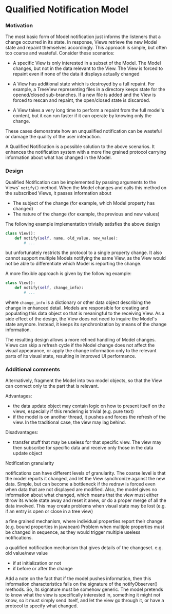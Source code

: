 # Qualified Notification Model

### Motivation

The most basic form of Model notification just informs the listeners that 
a change occurred in its state. In response, Views retrieve the new Model
state and repaint themselves accordingly. This approach is simple, but 
often too coarse and wasteful. Consider these scenarios:

- A specific View is only interested in a subset of the Model. 
  The Model changes, but not in the data relevant to the View.
  The View is forced to repaint even if none of the data
  it displays actually changed

- A View has additional state which is destroyed by a full repaint.
  For example, a TreeView representing files in a directory keeps state 
  for the opened/closed sub-branches. If a new file is added and the View
  is forced to rescan and repaint, the open/closed state is discarded.

- A View takes a very long time to perform a repaint from the full
  model's content, but it can run faster if it can operate by knowing 
  only the change.

These cases demonstrate how an unqualified notification can be wasteful
or damage the quality of the user interaction.

A Qualified Notification is a possible solution to the above
scenarios. It enhances the notification system with a more fine grained
protocol carrying information about what has changed in the Model. 

### Design

Qualified Notification can be implemented by passing arguments to the Views' 
``notify()`` method. When the Model changes and calls this method on the
subscribed Views, it passes information about

- The subject of the change (for example, which Model property has changed)
- The nature of the change (for example, the previous and new values)

The following example implementation trivially satisfies the above design

```python
class View():
    def notify(self, name, old_value, new_value):
        # ...
```

but unfortunately restricts the protocol to a single property change.
It also cannot support multiple Models notifying the same View, as the View
would not be able to differentiate which Model is reporting the change.

A more flexible approach is given by the following example:

```python
class View():
    def notify(self, change_info):
        # ...
```

where ``change_info`` is a dictionary or other data object describing the
change in enhanced detail. Models are responsible for creating and populating 
this data object so that is meaningful to the receiving View. As a side effect
of the design, the View does not need to inquire the Model's state anymore.
Instead, it keeps its synchronization by means of the change information.

The resulting design allows a more refined handling of Model changes. Views 
can skip a refresh cycle if the Model change does not affect the visual 
appearance, or apply the change information only to the relevant parts of its
visual state, resulting in improved UI performance.


### Additional comments


Alternatively, fragment the Model into two model objects, so
that the View can connect only to the part that is relevant.


Advantages: 
 - the data update object may contain logic on how to present itself on the views, especially if this rendering is trivial (e.g. pure text)
 - if the model is on another thread, it pushes and forces the refresh of the view. In the traditional case, the view may lag behind.

Disadvantages:
 - transfer stuff that may be useless for that specific view. The view may then subscribe for specific data and receive only those in the data update object


Notification granularity

notifications can have different levels of granularity. The coarse level is that the model reports
it changed, and let the View synchronize against the new data. Simple, but can become a bottleneck if
the redraw is forced even when data that are not displayed are modified. Also, the model gives no information
about what changed, which means that the view must either throw its whole state away and reset it anew,
or do a proper merge of all the data involved. This may create problems when visual state may be lost
(e.g. if an entry is open or close in a tree view)

a fine grained mechanism, where individual properties report their change.
(e.g. bound properties in javabean) Problem when multiple
properties must be changed in sequence, as they would trigger multiple useless
notifications. 

a qualified notification mechanism that gives details of the changeset.
e.g. old value/new value
- if at initialization or not
- if before or after the change


Add a note on the fact that if the model pushes information, then this
information characteristics falls on the signature of the notifyObserver()
methods. So, its signature must be somehow generic. The model pretends to know
what the view is specifically interested in, something it might not know, so it
must simply send itself, and let the view go through it, or have a protocol to
specify what changed.

